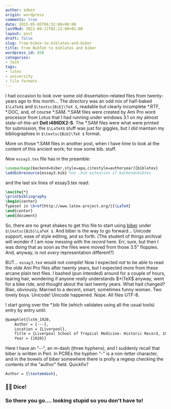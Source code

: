 ```yaml
---
author: admin
origin: wordpress
comments: true
date: 2015-05-05T06:52:08+00:00
lastMod: 2021-09-21T02:22:00+01:00
layout: post
draft: false
slug: from-bibex-to-biblatex-and-biber
title: From BibTeX to biblatex and biber
wordpress_id: 858
categories:
- Tech
tags:
- latex
- university
- file formats
---
```


I had occasion to look over some old dissertation-related files from twenty-years ago to this month... The directory was an odd mix of half-baked `$\LaTeX$` and `$\textsc{Bib}\TeX $`, readable but clearly incomplete *.RTF, *.DOC, and, of course *.SAM. *.SAM files were created by Ami Pro word processor from Lotus that I had running under windows 3.1 on my almost state-of-the-art **Dell i486DX2-S**. The *.SAM files were what were printed for submission, the `$\LaTeX$` stuff was just for giggles, but I *did* maintain my bibliographies in `$\textsc{Bib}\TeX $` format.

More on those *.SAM files in another post, when I have time to look at the content of this ancient work; for now some bib. stuff.

*New* `essay3.tex` file has in the preamble:

```latex
\usepackage[backend=biber,style=apa,citestyle=authoryear]{biblatex}
\addbibresource{essay3.bib} %no .bib extension if backend=bibtex
```

and the last six lines of essay3.tex read:

```latex
\nocite{*}
\printbibliography
\begin{center}
Typeset in \href{http://www.latex-project.org/}{\LaTeX}
\end{center}
\end{document}
```

So, there are no great shakes to get this file to start using [biber](http://biblatex-biber.sourceforge.net/) under `$\textsc{Bib}\LaTeX $`. And biber is the way to go forward... Unicode support, ease of style editing, and so forth. (The student of things archival will wonder if I am now messing with the *record* here. Err, sure, but then I was doing that as soon as the files were moved from those 3.5" floppies. And, anyway, is not *every* representation different?)

BUT... `essay3.te`x would not compile! Now I expected *not* to be able to read the olde Ami Pro files after twenty years, but I expected more from these arcane plain text files. I bashed (pun intended) around for a couple of hours, tearing hair, wondering if anyone _really_ understands $*\TeX$ anyway, went for a bike ride, and thought about the last twenty years. What had changed? Blair, obviously. Married to a decent, smart, sometimes funny woman. Two lovely boys. Unicode! Unicode happened. Nope. All files UTF-8.

I start going over the *.bib file (which validates using all the usual tools) entry by entry until:

```latex
@pamphlet{lstm_1920,
	Author = {---},
	Location = {Liverpool},
	Title = {Liverpool School of Tropical Medicine: Historic Record, 1898-1920},
	Year = {1920}}
```

Here I have an "--", an m-dash (three hyphens), and I suddenly recall that biber is written in Perl. In PCREs the hyphen "-" is a non-letter character, and in the bowels of biber somewhere there is prolly a regexp checking the contents of the "author" field. Quickfix?

```latex
Author = {\textemdash},
```

### 🎲🎲 Dice!

### So there you go.... looking stupid so you don't have to!
